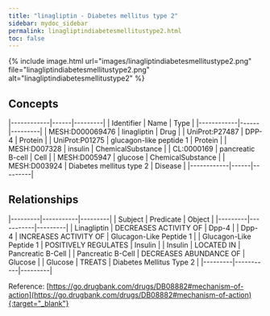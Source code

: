 ```yaml
---
title: "linagliptin - Diabetes mellitus type 2"
sidebar: mydoc_sidebar
permalink: linagliptindiabetesmellitustype2.html
toc: false 
---
```


{% include image.html url="images/linagliptindiabetesmellitustype2.png" file="linagliptindiabetesmellitustype2.png" alt="linagliptindiabetesmellitustype2" %}

## Concepts

|------------|------|---------|
| Identifier | Name | Type    |
|------------|------|---------|
| MESH:D000069476 | linagliptin | Drug |
| UniProt:P27487 | DPP-4 | Protein |
| UniProt:P01275 | glucagon-like peptide 1 | Protein |
| MESH:D007328 | insulin | ChemicalSubstance |
| CL:0000169 | pancreatic B-cell | Cell |
| MESH:D005947 | glucose | ChemicalSubstance |
| MESH:D003924 | Diabetes mellitus type 2 | Disease |
|------------|------|---------|

## Relationships

|---------|-----------|---------|
| Subject | Predicate | Object  |
|---------|-----------|---------|
| Linagliptin | DECREASES ACTIVITY OF | Dpp-4 |
| Dpp-4 | INCREASES ACTIVITY OF | Glucagon-Like Peptide 1 |
| Glucagon-Like Peptide 1 | POSITIVELY REGULATES | Insulin |
| Insulin | LOCATED IN | Pancreatic B-Cell |
| Pancreatic B-Cell | DECREASES ABUNDANCE OF | Glucose |
| Glucose | TREATS | Diabetes Mellitus Type 2 |
|---------|-----------|---------|

Reference: [https://go.drugbank.com/drugs/DB08882#mechanism-of-action](https://go.drugbank.com/drugs/DB08882#mechanism-of-action){:target="_blank"}